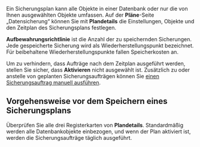 Ein Sicherungsplan kann alle Objekte in einer Datenbank oder nur die von Ihnen ausgewählten Objekte umfassen. Auf der **Pläne**-Seite „Datensicherung“ können Sie mit **Plandetails** die Einstellungen, Objekte und den Zeitplan des Sicherungsplans festlegen.

**Aufbewahrungsrichtlinie** ist die Anzahl der zu speichernden Sicherungen. Jede gespeicherte Sicherung wird als Wiederherstellungspunkt bezeichnet. Für beibehaltene Wiederherstellungspunkte fallen Speicherkosten an.

Um zu verhindern, dass Aufträge nach dem Zeitplan ausgeführt werden, stellen Sie sicher, dass **Aktivieren** nicht ausgewählt ist. Zusätzlich zu oder anstelle von geplanten Sicherungsaufträgen können Sie [einen Sicherungsauftrag manuell ausführen](tyu1695326821997.md).

Vorgehensweise vor dem Speichern eines Sicherungsplans
------------------------------------------------------

Überprüfen Sie alle drei Registerkarten von **Plandetails**. Standardmäßig werden alle Datenbankobjekte einbezogen, und wenn der Plan aktiviert ist, werden die Sicherungsaufträge täglich ausgeführt.
